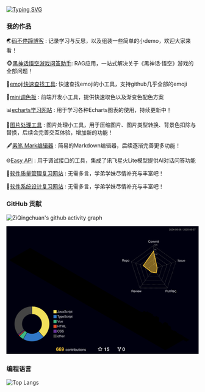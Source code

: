 [![Typing SVG](https://readme-typing-svg.demolab.com?font=Kalam&size=30&duration=4500&pause=500&color=70A5FD&width=435&lines=欢迎来到我的个人空间！;下面是我的一些小作品，欢迎大家共创！)](https://git.io/typing-svg)
### 我的作品

🌏[码不停蹄博客](https://try-catch.life/) : 记录学习与反思，以及组装一些简单的小demo，欢迎大家来看！

🐵[黑神话悟空游戏问答助手](https://www.blackmonkey-assistant.cn): RAG应用，一站式解决关于《黑神话·悟空》游戏的全部问题！

🥰[emoji快速查找工具](https://try-catch.life/emoji-display/): 快速查找emoji的小工具，支持github几乎全部的emoji

🎨[mini调色板](https://try-catch.life/colorful-board/) : 前端开发小工具，提供快速取色以及渐变色配色方案

📊[echarts学习网站](https://try-catch.life/echarts-demo/) : 用于学习各种Echarts图表的使用，持续更新中！

🧰[图片处理工具](https://try-catch.life/img-tools/) : 图片处理小工具，用于压缩图片、图片类型转换、背景色扣除与替换，后续会完善交互体验，增加新的功能！

🖋️[素笔 Mark编辑器](http://marklite.cn/) : 简易的Markdown编辑器，后续逐渐完善更多功能！

🌐[Easy API](https://www.easyapi.top/) : 用于调试接口的工具，集成了讯飞星火Lite模型提供AI对话问答功能

📖[软件质量管理复习网站](https://try-catch.life/SQM/) : 无需多言，学弟学妹尽情补充与丰富吧！

📖[软件系统设计复习网站](https://try-catch.life/SSD/) : 无需多言，学弟学妹尽情补充与丰富吧！

### GitHub 贡献

![ZiQingchuan's github activity graph](https://github-readme-activity-graph.vercel.app/graph?username=ziqingchuan&theme=dracula)

![](./profile-3d-contrib/profile-night-rainbow.svg)

### 编程语言
![Top Langs](https://github-readme-stats.vercel.app/api/top-langs/?username=anuraghazra&layout=donut)
